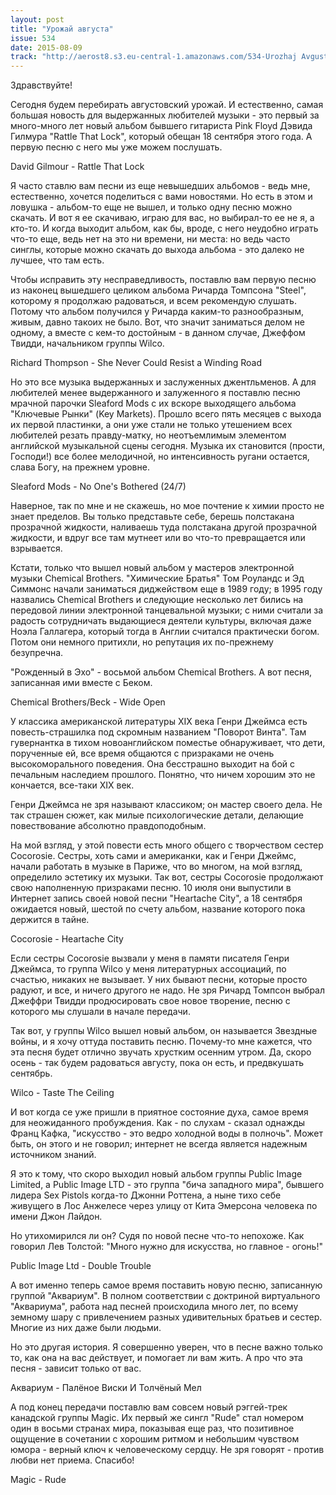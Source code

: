 ```yaml
---
layout: post
title: "Урожай августа"
issue: 534
date: 2015-08-09
track: "http://aerost8.s3.eu-central-1.amazonaws.com/534-Urozhaj Avgusta.mp3"
---
```


Здравствуйте!

Сегодня будем перебирать августовский урожай. И естественно, самая большая новость для выдержанных любителей музыки - это первый за много-много лет новый альбом бывшего гитариста Pink Floyd Дэвида Гилмура "Rattle That Lock", который обещан 18 сентября этого года. А первую песню с него мы уже можем послушать.

David Gilmour - Rattle That Lock

Я часто ставлю вам песни из еще невышедших альбомов - ведь мне, естественно, хочется поделиться с вами новостями. Но есть в этом и ловушка - альбом-то еще не вышел, и только одну песню можно скачать. И вот я ее скачиваю, играю для вас, но выбирал-то ее не я, а кто-то. И когда выходит альбом, как бы, вроде, с него неудобно играть что-то еще, ведь нет на это ни времени, ни места: но ведь часто синглы, которые можно скачать до выхода альбома - это далеко не лучшее, что там есть.

Чтобы исправить эту несправедливость, поставлю вам первую песню из наконец вышедшего целиком альбома Ричарда Томпсона "Steel", которому я продолжаю радоваться, и всем рекомендую слушать. Потому что альбом получился у Ричарда каким-то разнообразным, живым, давно такоих не было. Вот, что значит заниматься делом не одному, а вместе с кем-то достойным - в данном случае, Джеффом Твидди, начальником группы Wilco.

Richard Thompson - She Never Could Resist a Winding Road

Но это все музыка выдержанных и заслуженных джентльменов. А для любителей менее выдержанного и залуженного я поставлю песню мрачной парочки Sleaford Mods с их вскоре выходящего альбома "Ключевые Рынки" (Key Markets). Прошло всего пять месяцев с выхода их первой пластинки, а они уже стали не только утешением всех любителей резать правду-матку, но неотъемлимым элементом английской музыкальной сцены сегодня. Музыка их становится (прости, Господи!) все более мелодичной, но интенсивность ругани остается, слава Богу, на прежнем уровне.

Sleaford Mods - No One's Bothered (24/7)

Наверное, так по мне и не скажешь, но мое почтение к химии просто не знает пределов. Вы только представьте себе, берешь полстакана прозрачной жидкости, наливаешь туда полстакана другой прозрачной жидкости, и вдруг все там мутнеет или во что-то превращается или взрывается.

Кстати, только что вышел новый альбом у мастеров электронной музыки Chemical Brothers. "Химические Братья" Том Роуландс и Эд Симмонс начали заниматься диджейством еще в 1989 году; в 1995 году назвались Chemical Brothers и следующие несколько лет бились на передовой линии электронной танцевальной музыки; с ними считали за радость сотрудничать выдающиеся деятели культуры, включая даже Ноэла Галлагера, который тогда в Англии считался практически богом. Потом они немного притихли, но репутация их по-прежнему безупречна.

"Рожденный в Эхо" - восьмой альбом Chemical Brothers. А вот песня, записанная ими вместе с Беком.

Chemical Brothers/Beck - Wide Open

У классика американской литературы XIX века Генри Джеймса есть повесть-страшилка под скромным названием "Поворот Винта". Там гувернантка в тихом новоанглийском поместье обнаруживает, что дети, порученные ей, все время общаются с призраками не очень высокоморального поведения. Она бесстрашно выходит на бой с печальным наследием прошлого. Понятно, что ничем хорошим это не кончается, все-таки XIX век.

Генри Джеймса не зря называют классиком; он мастер своего дела. Не так страшен сюжет, как милые психологические детали, делающие повествование абсолютно правдоподобным.

На мой взгляд, у этой повести есть много общего с творчеством сестер Cocorosie. Сестры, хоть сами и американки, как и Генри Джеймс, начали работать в музыке в Париже, что во многом, на мой взгляд, определило эстетику их музыки. Так вот, сестры Cocorosie продолжают свою наполненную призраками песню. 10 июля они выпустили в Интернет запись своей новой песни "Heartache City", а 18 сентября ожидается новый, шестой по счету альбом, название которого пока держится в тайне.

Cocorosie - Heartache City

Если сестры Cocorosie вызвали у меня в памяти писателя Генри Джеймса, то группа Wilco у меня литературных ассоциаций, по счастью, никаких не вызывает. У них бывают песни, которые просто радуют, и все, и ничего другого не надо. Не зря Ричард Томпсон выбрал Джеффри Твидди продюсировать свое новое творение, песню с которого мы слушали в начале передачи.

Так вот, у группы Wilco вышел новый альбом, он называется Звездные войны, и я хочу оттуда поставить песню. Почему-то мне кажется, что эта песня будет отлично звучать хрустким осенним утром. Да, скоро осень - так будем радоваться августу, пока он есть, и предвкушать сентябрь.

Wilco - Taste The Ceiling

И вот когда се уже пришли в приятное состояние духа, самое время для неожиданного пробуждения. Как - по слухам - сказал однажды Франц Кафка, "искусство - это ведро холодной воды в полночь". Может быть, он этого и не говорил; интернет не всегда является надежным источником знаний.

Я это к тому, что скоро выходил новый альбом группы Public Image Limited, а Public Image LTD - это группа "бича западного мира", бывшего лидера Sex Pistols когда-то Джонни Роттена, а ныне тихо себе живущего в Лос Анжелесе через улицу от Кита Эмерсона человека по имени Джон Лайдон.

Но утихомирился ли он? Судя по новой песне что-то непохоже. Как говорил Лев Толстой: "Много нужно для искусства, но главное - огонь!"

Public Image Ltd - Double Trouble

А вот именно теперь самое время поставить новую песню, записанную группой "Аквариум". В полном соответствии с доктриной виртуального "Аквариума", работа над песней происходила много лет, по всему земному шару с привлечением разных удивительных братьев и сестер. Многие из них даже были людьми.

Но это другая история. Я совершенно уверен, что в песне важно только то, как она на вас действует, и помогает ли вам жить. А про что эта песня - зависит только от вас.

Аквариум - Палёное Виски И Толчёный Мел

А под конец передачи поставлю вам совсем новый рэггей-трек канадской группы Magic. Их первый же сингл "Rude" стал номером один в восьми странах мира, показывая еще раз, что позитивное ощущение в сочетании с хорошим ритмом и небольшим чувством юмора - верный ключ к человеческому сердцу. Не зря говорят - против любви нет приема. Спасибо!

Magic - Rude

